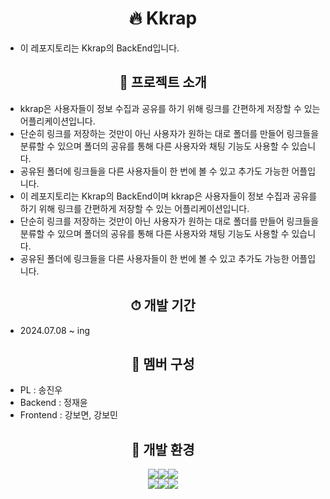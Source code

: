 

<div align=center><h1> 🔥 Kkrap </h1></div>

 - 이 레포지토리는 Kkrap의 BackEnd입니다.

<div align=center><h2> 🌈 프로젝트 소개 </h2></div>

 - kkrap은 사용자들이 정보 수집과 공유를 하기 위해 링크를 간편하게 저장할 수 있는 어플리케이션입니다.
 - 단순히 링크를 저장하는 것만이 아닌 사용자가 원하는 대로 폴더를 만들어 링크들을 분류할 수 있으며 폴더의 공유를 통해 다른 사용자와 채팅 기능도 사용할 수 있습니다.
 - 공유된 폴더에 링크들을 다른 사용자들이 한 번에 볼 수 있고 추가도 가능한 어플입니다.
 - 이 레포지토리는 Kkrap의 BackEnd이며 kkrap은 사용자들이 정보 수집과 공유를 하기 위해 링크를 간편하게 저장할 수 있는 어플리케이션입니다.
 - 단순히 링크를 저장하는 것만이 아닌 사용자가 원하는 대로 폴더를 만들어 링크들을 분류할 수 있으며 폴더의 공유를 통해 다른 사용자와 채팅 기능도 사용할 수 있습니다.
 - 공유된 폴더에 링크들을 다른 사용자들이 한 번에 볼 수 있고 추가도 가능한 어플입니다.


<div align=center><h2> ⏱ 개발 기간 </h2></div>

 - 2024.07.08 ~ ing

<div align=center><h2> 🚀 멤버 구성 </h2></div>

 - PL : 송진우
 - Backend : 정재윤
 - Frontend : 강보면, 강보민

<div align=center><h2> 🚀 개발 환경 </h2></div>

<div align=center> 
<img src="https://img.shields.io/badge/Framework-%23121011?style=for-the-badge"><img src="https://img.shields.io/badge/springboot-6DB33F?style=for-the-badge&logo=springboot&logoColor=white"><img src="https://img.shields.io/badge/3.3.2-515151?style=for-the-badge">
    <br>
<img src="https://img.shields.io/badge/Language-%23121011?style=for-the-badge"><img src="https://img.shields.io/badge/java-%23ED8B00?style=for-the-badge&logo=openjdk&logoColor=white"><img src="https://img.shields.io/badge/22-515151?style=for-the-badge">
  <br>

